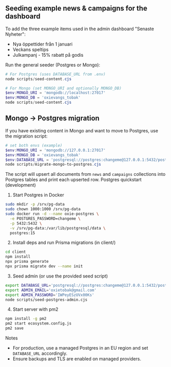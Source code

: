 Seeding example news & campaigns for the dashboard
--------------------------------------------------

To add the three example items used in the admin dashboard "Senaste Nyheter":
- Nya öppettider från 1 januari
- Veckans speltips
- Julkampanj - 15% rabatt på godis

Run the general seeder (Postgres or Mongo):

```powershell
# For Postgres (uses DATABASE_URL from .env)
node scripts/seed-content.cjs

# For Mongo (set MONGO_URI and optionally MONGO_DB)
$env:MONGO_URI = 'mongodb://localhost:27017'
$env:MONGO_DB = 'oxievangs_tobak'
node scripts/seed-content.cjs
```
 
Mongo -> Postgres migration
---------------------------

If you have existing content in Mongo and want to move to Postgres, use the migration script:

```powershell
# set both envs (example)
$env:MONGO_URI = 'mongodb://127.0.0.1:27017'
$env:MONGO_DB = 'oxievangs_tobak'
$env:DATABASE_URL = 'postgresql://postgres:changeme@127.0.0.1:5432/postgres'
node scripts/migrate-mongo-to-postgres.cjs
```

The script will upsert all documents from `news` and `campaigns` collections into Postgres tables and print each upserted row.
Postgres quickstart (development)

1. Start Postgres in Docker

```bash
sudo mkdir -p /srv/pg-data
sudo chown 1000:1000 /srv/pg-data
sudo docker run -d --name oxie-postgres \
  -e POSTGRES_PASSWORD=changeme \
  -p 5432:5432 \
  -v /srv/pg-data:/var/lib/postgresql/data \
  postgres:15
```

2. Install deps and run Prisma migrations (in client/)

```bash
cd client
npm install
npx prisma generate
npx prisma migrate dev --name init
```

3. Seed admin (or use the provided seed script)

```bash
export DATABASE_URL='postgresql://postgres:changeme@127.0.0.1:5432/postgres'
export ADMIN_EMAIL='oxietobak@gmail.com'
export ADMIN_PASSWORD='IWPeyESzUVx00Ks'
node scripts/seed-postgres-admin.cjs
```

4. Start server with pm2

```bash
npm install -g pm2
pm2 start ecosystem.config.js
pm2 save
```

Notes
- For production, use a managed Postgres in an EU region and set `DATABASE_URL` accordingly.
- Ensure backups and TLS are enabled on managed providers.
